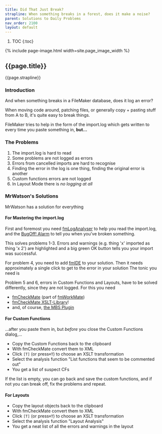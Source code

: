 ```yaml
---
title: Did That Just Break?
strapline: When something breaks in a forest, does it make a noise?
parent: Solutions to Daily Problems
nav_order: 2100
layout: default
---
```

1. TOC
{:toc}

{% include page-image.html width=site.page_image_width %}

## {{page.title}}

{{page.strapline}}

### Introduction

And when something breaks in a FileMaker database, does it log an error?

When moving code around, patching files, or generally copy + pasting stuff from A to B, it's quite easy to break things. 

FileMaker tries to help in the form of the import.log which gets written to every time you paste something in, **but…**

### The Problems

1. The import.log is hard to read
2. Some problems are not logged as errors
3. Errors from cancelled imports are hard to recognise
4. Finding the error in the log is one thing, finding the original error is another
5. Custom functions errors are not logged
6. In Layout Mode there is *no logging at all*

### MrWatson's Solutions

MrWatson has a solution for everything

#### For Mastering the import.log

First and foremost you need [fmLogAnalyser](./fmloganalyser.html) to help you read the import.log, and the  [BugOff! Alarm](./fmloganalyser-and-the-bugoff-alarm.html) to tell you when you've broken something.

This solves problems 1-3. Errors and warnings (e.g. thing 'x' imported as thing 'x 2') are highlighted and a big green OK button tells you your import was successful.

For problem 4, you need to add [fmIDE](./fmide.html) to your solution. Then it needs approximately a single click to get to the error in your solution
The tonic you need is

Problem 5 and 6, errors in Custom Functions and Layouts, have to be solved differently, since they are not logged. For this you need

- [fmCheckMate](./fmcheckmate.html) (part of [fmWorkMate](./fmworkmate.html))
- [fmCheckMate XSLT-Library](./fmcheckmate-xslt-library.html)!
- and, of course, [the MBS Plugin](./the-mbs-plugin.html)

#### For Custom Functions

…after you paste them in, but *before* you close the Custom Functions dialog,…

- Copy the Custom Functions back to the clipboard
- With fmCheckMate convert them to XML
- Click `[T]` (or press`⌘T`) to choose an XSLT transformation
- Select the analysis function "List functions that seem to be commented out"
- You get a list of suspect CFs

If the list is empty, you can go back and save the custom functions, and if not you can break off, fix the problems and repeat.

#### For Layouts

- Copy the layout objects back to the clipboard
- With fmCheckMate convert them to XML
- Click `[T]` (or press`⌘T`) to choose an XSLT transformation
- Select the analysis function "Layout Analysis"
- You get a neat list of all the errors and warnings in the layout
